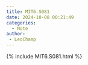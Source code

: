 ```yaml
---
title: MIT6.S081
date: 2024-10-08 00:21:49
categories:
  - Note
author:
 - LeoChamp
---
```




{% include MIT6.S081.html %}
